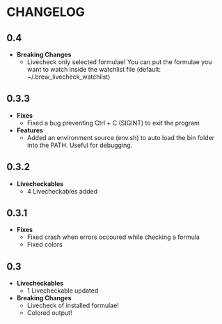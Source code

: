 # CHANGELOG

## 0.4
* __Breaking Changes__
  - Livecheck only selected formulae! You can put the formulae you want to watch inside the watchlist file (default: ~/.brew_livecheck_watchlist)

## 0.3.3
* __Fixes__
  - Fixed a bug preventing Ctrl + C (SIGINT) to exit the program
* __Features__
  - Added an environment source (env.sh) to auto load the bin folder into the PATH. Useful for debugging.

## 0.3.2
* __Livecheckables__
  - 4 Livecheckables added

## 0.3.1
* __Fixes__
  - Fixed crash when errors occoured while checking a formula
  - Fixed colors

## 0.3

* __Livecheckables__
  - 1 Livecheckable updated
* __Breaking Changes__
  - Livecheck of installed formulae!
  - Colored output!

